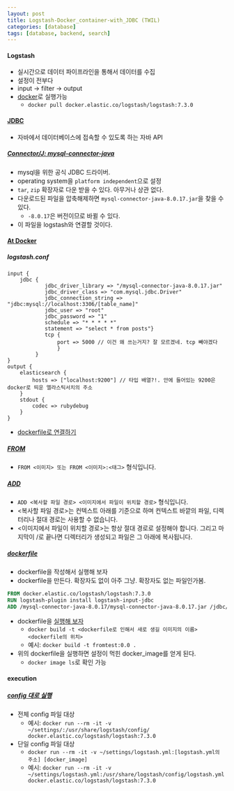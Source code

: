 ```yaml
---
layout: post
title: Logstash-Docker_container-with_JDBC (TWIL)
categories: [database]
tags: [database, backend, search]
---
```


#### Logstash

 - 실시간으로 데이터 파이프라인을 통해서 데이터를 수집
 - 설정이 전부다
 - input -> filter -> output
 - [docker](https://www.elastic.co/guide/en/logstash/current/docker.html)로 실행가능 
     - `docker pull docker.elastic.co/logstash/logstash:7.3.0`

#### [JDBC](https://ko.wikipedia.org/wiki/JDBC)

 - 자바에서 데이터베이스에 접속할 수 있도록 하는 자바 API
 
##### [Connector/J: mysql-connector-java](https://dev.mysql.com/downloads/connector/j/)
 
 - mysql을 위한 공식 JDBC 드라이버. 
 - operating system을 `platform independent`으로 설정
 - `tar`, `zip` 확장자로 다운 받을 수 있다. 아무거나 상관 없다.
 - 다운로드된 파일을 압축해제하면 `mysql-connector-java-8.0.17.jar`을 찾을 수 있다.
     - `-8.0.17`은 버전이므로 바뀔 수 있다.
 - 이 파일을 logstash와 연결할 것이다.

#### [At Docker](https://github.com/logstash-plugins/logstash-input-jdbc/issues/198)
 

##### logstash.conf

```
input {
    jdbc { 
            jdbc_driver_library => "/mysql-connector-java-8.0.17.jar"
            jdbc_driver_class => "com.mysql.jdbc.Driver"
            jdbc_connection_string => "jdbc:mysql://localhost:3306/[table_name]"
            jdbc_user => "root" 
            jdbc_password => "1"
            schedule => "* * * * *"
            statement => "select * from posts"}
            tcp { 
                port => 5000 // 이건 왜 쓰는거지? 잘 모르겠네. tcp 빼야겠다
                }
         }
}                  
output {
    elasticsearch {
        hosts => ["localhost:9200"] // 타입 배열?!. 안에 들어있는 9200은 docker로 띄운 엘라스틱서치의 주소
    }    
    stdout {
        codec => rubydebug
    }
}              
```

- [dockerfile로 연결하기](https://www.elastic.co/guide/en/logstash/current/docker-config.html)


##### [FROM](http://pyrasis.com/book/DockerForTheReallyImpatient/Chapter07/02)

- `FROM <이미지> 또는 FROM <이미지>:<태그>` 형식입니다.

##### [ADD](http://pyrasis.com/book/DockerForTheReallyImpatient/Chapter07/09)

-  `ADD <복사할 파일 경로> <이미지에서 파일이 위치할 경로>` 형식입니다.
- <복사할 파일 경로>는 컨텍스트 아래를 기준으로 하며 컨텍스트 바깥의 파일, 디렉터리나 절대 경로는 사용할 수 없습니다.
- <이미지에서 파일이 위치할 경로>는 항상 절대 경로로 설정해야 합니다. 그리고 마지막이 /로 끝나면 디렉터리가 생성되고 파일은 그 아래에 복사됩니다.


##### [dockerfile](https://docs.docker.com/engine/reference/builder/)

- dockerfile을 작성해서 실행해 보자
- dockerfile을 만든다. 확장자도 없이 아주 그냥. 확장자도 없는 파일인가봄.

``` dockerfile
FROM docker.elastic.co/logstash/logstash:7.3.0
RUN logstash-plugin install logstash-input-jdbc
ADD /mysql-connector-java-8.0.17/mysql-connector-java-8.0.17.jar /jdbc/
```
- dockerfile을 [실행해 보자](https://blog.naver.com/PostView.nhn?blogId=alice_k106&logNo=220646382977&parentCategoryNo=7&categoryNo=&viewDate=&isShowPopularPosts=true&from=search)
    - `docker build -t <dockerfile로 인해서 새로 생길 이미지의 이름> <dockerfile의 위치>`
    - 예시: `docker build -t fromtest:0.0 .`
- 위의 dockerfile을 실행하면 설정이 먹힌 docker_image를 얻게 된다.
    - `docker image ls`로 확인 가능

#### execution 

##### [config 대로 실행](https://www.elastic.co/guide/en/logstash/current/docker-config.html)
- 전체 config 파일 대상
    - 예시: `docker run --rm -it -v ~/settings/:/usr/share/logstash/config/ docker.elastic.co/logstash/logstash:7.3.0`
- 단일 config 파일 대상
    - `docker run --rm -it -v ~/settings/logstash.yml:[logstash.yml의 주소] [docker_image]`
    - 예시: `docker run --rm -it -v ~/settings/logstash.yml:/usr/share/logstash/config/logstash.yml docker.elastic.co/logstash/logstash:7.3.0`


